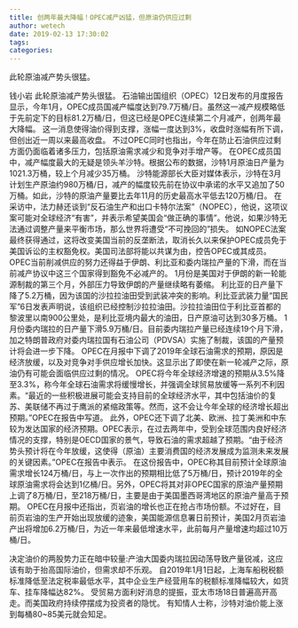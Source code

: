 ```yaml
---
title: 创两年最大降幅！OPEC减产凶猛，但原油仍供应过剩
author: wetech
date: 2019-02-13 17:30:02
tags: 
categories: 
---
```

此轮原油减产势头很猛。
<!-- more -->
钱小岩
此轮原油减产势头很猛。
石油输出国组织（OPEC）12日发布的月度报告显示，今年1月，OPEC成员国减产幅度达到79.7万桶/日。虽然这一减产规模略低于先前定下的目标81.2万桶/日，但这已经是OPEC连续第二个月减产，创两年最大降幅。
这一消息使得油价得到支撑，涨幅一度达到3%，收盘时涨幅有所下调，但创出近一周以来最高收盘。
不过OPEC同时也指出，今年在防止石油供应过剩方面仍面临着诸多压力，包括原油需求减少和竞争对手增产等。
在OPEC成员国中，减产幅度最大的无疑是领头羊沙特。根据公布的数据，沙特1月原油日产量为1021.3万桶，较上个月减少35万桶。
沙特能源部长大臣对媒体表示，沙特在3月计划生产原油约980万桶/日，减产的幅度较先前在协议中承诺的水平又追加了50万桶。如此，沙特的原油产量要比去年11月的历史最高水平低去120万桶/日。
在采访中，法力赫还谈到“反石油生产和出口卡特尔法案”（NOPEC），他说，这项议案可能对全球经济“有害”，并表示希望美国会“做正确的事情”。他说，如果沙特无法通过调整产量来平衡市场，那么世界将遭受“不可挽回的”损失。
如NOPEC法案最终获得通过，这将改变美国当前的反垄断法，取消长久以来保护OPEC成员免于美国诉讼的主权豁免权。美国司法部将能以共谋为由，控告OPEC或其成员。
OPEC当前削减供应的努力还得益于伊朗、利比亚和委内瑞拉产量的下滑，而在当前减产协议中这三个国家得到豁免不必减产的。
1月份是美国对于伊朗的新一轮能源制裁的第三个月，外部压力导致伊朗的产量继续略有萎缩。
利比亚的日产量下降了5.2万桶，因为该国的沙拉拉油田受到武装冲突的影响。利比亚武装力量“国民军”6日发表声明说，该组织已经控制沙拉拉油田。沙拉拉油田位于利比亚首都的黎波里以南900公里处，是利比亚境内最大的油田，日产原油可达到30多万桶。
1月份委内瑞拉的日产量下滑5.9万桶/日。目前委内瑞拉产量已经连续19个月下滑，加之特朗普政府对委内瑞拉国有石油公司（PDVSA）实施了制裁，该国的产量预计将会进一步下降。
OPEC在月报中下调了2019年全球石油需求的预期，原因是经济放缓，以及对竞争对手供应增长加快。这显示出了即使在新一轮减产之际，原油仍有可能会面临供应过剩的情况。
OPEC将今年全球经济增速的预期从3.5%降至3.3%，称今年全球石油需求将缓慢增长，并强调全球贸易放缓等一系列不利因素。“最近的一些积极进展可能会支持目前的全球经济水平，其中包括油价的复苏、美联储不再过于鹰派的紧缩政策等。然而，这不会让今年全球的经济增长超出预期。”OPEC在报告中写道。
此外，OPEC还下调了北美、欧洲、拉丁美洲和中东较为发达国家的经济预期。OPEC表示，在过去两年中，受到全球范围内良好经济情况的支撑，特别是OECD国家的景气，导致石油的需求超越了预期。“由于经济势头预计将在今年放缓，这使得（原油）主要消费国的经济发展成为监测未来发展的关键因素。”OPEC在报告中表示。
在这份报告中，OPEC称其目前预计全球原油需求增长124万桶/日，与上一次作出的预期相比低了5万桶/日，预计2019年的全球原油需求将会达到1亿桶/日。另外，OPEC将其对非OPEC国家的原油产量预期上调了8万桶/日，至218万桶/日，主要是由于美国墨西哥湾地区的原油产量高于预期。
OPEC在月报中还指出，页岩油的增长也正在抢占市场份额。不过好在，目前页岩油的生产开始出现放缓的迹象，美国能源信息署日前预计，美国2月页岩油产出将增加6.2万桶/日，为近一年来最低增速水平，此前每月产量增速均超过10万桶/日。
 
 
决定油价的两股势力正在暗中较量:产油大国委内瑞拉因动荡导致产量锐减，这应该有助于抬高国际油价，但需求却不乐观。
自2019年1月1日起，上海车船税税额标准降低至法定税率最低水平，其中企业生产经营用车的税额标准降幅较大，如货车、挂车降幅达82%。
受贸易方面利好消息的提振，亚太市场18日普遍高开高走。而美国政府持续停摆成为投资者的隐忧。
有知情人士称，沙特对油价能上涨到每桶80~85美元就会知足。

